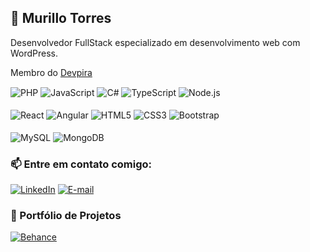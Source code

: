 ## 👋 Murillo Torres
Desenvolvedor FullStack especializado em desenvolvimento web com WordPress.

Membro do [Devpira](https://www.devpira.com.br/)

<div style="display: inline_block">    
    <img align="center" alt="PHP" src="https://img.shields.io/badge/PHP-777BB4?style=for-the-badge&logo=php&logoColor=white" />
    <img align="center" alt="JavaScript" src="https://img.shields.io/badge/JavaScript-F7DF1E?style=for-the-badge&logo=javascript&logoColor=black" />
    <img align="center" alt="C#" src="https://img.shields.io/badge/C%23-239120?style=for-the-badge&logo=c-sharp&logoColor=white" />
    <img align="center" alt="TypeScript" src="https://img.shields.io/badge/TypeScript-007ACC?style=for-the-badge&logo=typescript&logoColor=white" />
    <img align="center" alt="Node.js" src="https://img.shields.io/badge/Node.js-339933?style=for-the-badge&logo=node.js&logoColor=white" /><br/><br/>
    <img align="center" alt="React" src="https://img.shields.io/badge/React-61DAFB?style=for-the-badge&logo=react&logoColor=black" />
    <img align="center" alt="Angular" src="https://img.shields.io/badge/Angular-DD0031?style=for-the-badge&logo=angular&logoColor=white" />
    <img align="center" alt="HTML5" src="https://img.shields.io/badge/HTML5-E34F26?style=for-the-badge&logo=html5&logoColor=white" />
    <img align="center" alt="CSS3" src="https://img.shields.io/badge/CSS3-1572B6?style=for-the-badge&logo=css3&logoColor=white" />
    <img align="center" alt="Bootstrap" src="https://img.shields.io/badge/Bootstrap-563D7C?style=for-the-badge&logo=bootstrap&logoColor=white" /><br/><br/>
    <img align="center" alt="MySQL" src="https://img.shields.io/badge/MySQL-4479A1?style=for-the-badge&logo=mysql&logoColor=white" />
    <img align="center" alt="MongoDB" src="https://img.shields.io/badge/MongoDB-47A248?style=for-the-badge&logo=mongodb&logoColor=white" />
</div>

### 📫 Entre em contato comigo:
[![LinkedIn](https://img.shields.io/badge/LinkedIn-000?style=for-the-badge&logo=linkedin&logoColor=blue)](https://www.linkedin.com/in/murillottorres/)
[![E-mail](https://img.shields.io/badge/Email-000?style=for-the-badge&logo=gmail&logoColor=red)](mailto:murillotttorres@live.com)

### 🚀 Portfólio de Projetos
[![Behance](https://img.shields.io/badge/Behance-000?style=for-the-badge&logo=behance&logoColor=blue)](https://www.behance.net/murillotorres)
